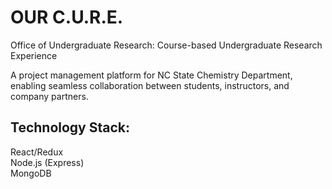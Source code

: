 # OUR C.U.R.E.

Office of Undergraduate Research: Course-based Undergraduate Research Experience

A project management platform for NC State Chemistry Department, enabling seamless collaboration between students, instructors, and company partners.

## Technology Stack: </br>
React/Redux </br>
Node.js (Express) </br>
MongoDB </br>
